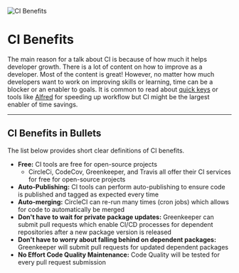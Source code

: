 ![CI Benefits](https://jeffry.in/assets/developer-ci-benefits/14-ci-benefits.svg)

# CI Benefits

The main reason for a talk about CI is because of how much it helps developer growth. There is a lot of content on how to improve as a developer.
Most of the content is great! However, no matter how much developers want to work on improving skills or learning, time can be a blocker or an enabler to goals.
It is common to read about [quick keys](https://code.visualstudio.com/shortcuts/keyboard-shortcuts-macos.pdf) or tools like [Alfred](https://www.alfredapp.com/) for speeding up workflow but CI might be the largest enabler of time savings.

----

## CI Benefits in Bullets

The list below provides short clear definitions of CI benefits.

- **Free:** CI tools are free for open-source projects
  - CircleCi, CodeCov, Greenkeeper, and Travis all offer their CI services for free for open-source projects
- **Auto-Publishing:** CI tools can perform auto-publishing to ensure code is published and tagged as expected every time
- **Auto-merging:** CircleCI can re-run many times (cron jobs) which allows for code to automatically be merged
- **Don't have to wait for private package updates:** Greenkeeper can submit pull requests which enable CI/CD processes for dependent repositories after a new package version is released
- **Don't have to worry about falling behind on dependent packages:** Greenkeeper will submit pull requests for updated dependent packages
- **No Effort Code Quality Maintenance:** Code Quality will be tested for every pull request submission
